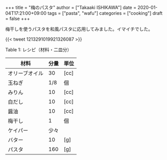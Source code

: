 +++
title = "梅のパスタ"
author = ["Takaaki ISHIKAWA"]
date = 2020-01-04T17:21:00+09:00
tags = ["pasta", "wafu"]
categories = ["cooking"]
draft = false
+++

梅干しを使うパスタを和風パスタに応用してみました。イマイチでした。

{{< tweet 1213291019921326087 >}}

<div class="table-caption">
  <span class="table-number">Table 1</span>:
  レシピ（材料・二皿分）
</div>

| 材料    | 分量 | 単位 |
|-------|----|----|
| オリーブオイル | 30  | [cc] |
| 玉ねぎ  | 1/8 | 個   |
| みりん  | 10  | [cc] |
| 白だし  | 10  | [cc] |
| 醤油    | 10  | [cc] |
| 梅干し  | 1   | 個   |
| ケイパー | 少々 |      |
| バター  | 10  | [g]  |
| パスタ  | 160 | [g]  |
